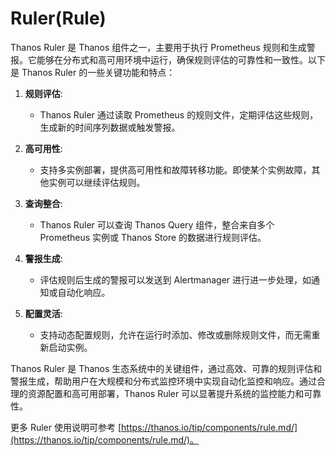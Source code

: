 # Ruler(Rule)

Thanos Ruler 是 Thanos 组件之一，主要用于执行 Prometheus 规则和生成警报。它能够在分布式和高可用环境中运行，确保规则评估的可靠性和一致性。以下是 Thanos Ruler 的一些关键功能和特点：

1. **规则评估**:
   - Thanos Ruler 通过读取 Prometheus 的规则文件，定期评估这些规则，生成新的时间序列数据或触发警报。

2. **高可用性**:
   - 支持多实例部署，提供高可用性和故障转移功能。即使某个实例故障，其他实例可以继续评估规则。

3. **查询整合**:
   - Thanos Ruler 可以查询 Thanos Query 组件，整合来自多个 Prometheus 实例或 Thanos Store 的数据进行规则评估。

4. **警报生成**:
   - 评估规则后生成的警报可以发送到 Alertmanager 进行进一步处理，如通知或自动化响应。

5. **配置灵活**:
   - 支持动态配置规则，允许在运行时添加、修改或删除规则文件，而无需重新启动实例。

Thanos Ruler 是 Thanos 生态系统中的关键组件，通过高效、可靠的规则评估和警报生成，帮助用户在大规模和分布式监控环境中实现自动化监控和响应。通过合理的资源配置和高可用部署，Thanos Ruler 可以显著提升系统的监控能力和可靠性。

更多 Ruler 使用说明可参考 [https://thanos.io/tip/components/rule.md/](https://thanos.io/tip/components/rule.md/)。
